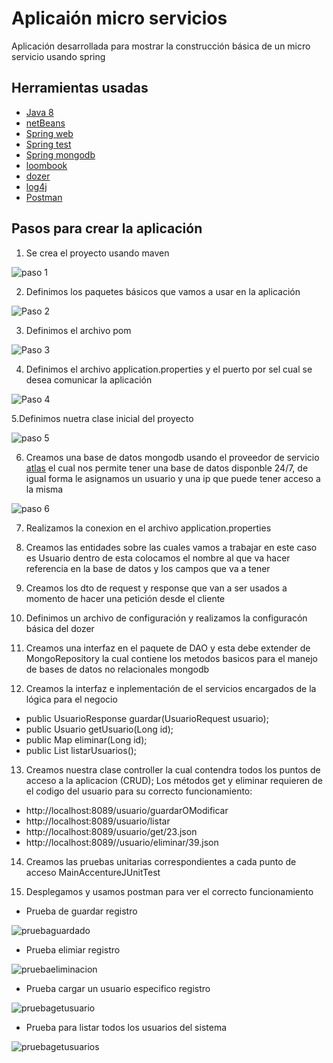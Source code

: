 # Aplicaión micro servicios
Aplicación desarrollada para mostrar la construcción básica de un micro servicio usando spring 

##  Herramientas usadas
* [Java 8](https://www.oracle.com/technetwork/java/javase/downloads/jdk8-downloads-2133151.html)
* [netBeans](https://netbeans.org/downloads/8.2/)  
* [Spring web](https://mvnrepository.com/artifact/org.springframework/spring-web) 
* [Spring test](https://mvnrepository.com/artifact/org.springframework.boot/spring-boot-starter-test) 
* [Spring mongodb](https://spring.io/projects/spring-data-mongodb) 
* [loombook](https://projectlombok.org/) 
* [dozer](https://www.arquitecturajava.com/javabeans-dto-y-dozer/) 
* [log4j](https://logging.apache.org/log4j/2.x/) 
* [Postman](https://www.getpostman.com) 

## Pasos para crear la aplicación

1. Se crea el proyecto usando maven

![paso 1](imagenes/paso_1_crear_proyecto.PNG ) 

2. Definimos los paquetes básicos que vamos a usar en la aplicación

![Paso 2](imagenes/paso_2_definir_paquetes_basicos.PNG)

3. Definimos el archivo pom

![Paso 3](imagenes/paso_3_definir_el_pom.PNG)

4. Definimos el archivo application.properties y el puerto por sel cual se desea comunicar la aplicación

![Paso 4](imagenes/application.properties.PNG)

5.Definimos nuetra clase inicial del proyecto 

![paso 5](imagenes/paso_4_crear_clase_run_para_el_proyecto.PNG)

6. Creamos una base de datos mongodb usando el proveedor de servicio [atlas](https://cutt.ly/jwMx5IT) el cual nos permite tener una base de datos disponble 24/7, de igual forma le asignamos un usuario y una ip que puede tener acceso a la misma

![paso 6](imagenes/mongo.PNG)

7. Realizamos la conexion en el archivo application.properties 

8. Creamos las entidades sobre las cuales vamos a trabajar en este caso es Usuario dentro de esta colocamos el nombre al que va  hacer referencia en la base de datos y los campos que va a tener

9. Creamos los dto de request y response que van a ser usados a momento de hacer una petición desde el cliente

10. Definimos un archivo de configuración y realizamos la configuracón básica del dozer

11. Creamos una interfaz en el paquete de DAO y esta debe extender de MongoRepository la cual contiene los metodos basicos para el manejo de bases de datos no relacionales mongodb

12. Creamos la interfaz e inplementación de el servicios encargados de la lógica para el negocio
  * public UsuarioResponse guardar(UsuarioRequest usuario);
  * public Usuario getUsuario(Long id);
  * public Map eliminar(Long id);
  * public List<Usuario> listarUsuarios();

13. Creamos nuestra clase controller la cual contendra todos los puntos de acceso a la aplicacion (CRUD);
    Los métodos get y eliminar requieren de el codigo del usuario para su correcto funcionamiento:
  * http://localhost:8089/usuario/guardarOModificar
  * http://localhost:8089/usuario/listar
  * http://localhost:8089/usuario/get/23.json
  * http://localhost:8089//usuario/eliminar/39.json
  
 14. Creamos las pruebas unitarias correspondientes a cada punto de acceso MainAccentureJUnitTest
 
 15. Desplegamos y usamos postman para ver el correcto funcionamiento
   
   * Prueba de guardar registro
   
   ![pruebaguardado](imagenes/probando_guardado_y_actualizacion.PNG)
   
   * Prueba elimiar registro
   
   ![pruebaeliminacion](imagenes/prueb_eliminar.PNG)
   
   * Prueba cargar un usuario especifico registro
   
   ![pruebagetusuario](imagenes/probando_get.PNG)
   
   * Prueba para listar todos los usuarios del sistema
   
   ![pruebagetusuarios](imagenes/listar_todos_los_registros.PNG)





